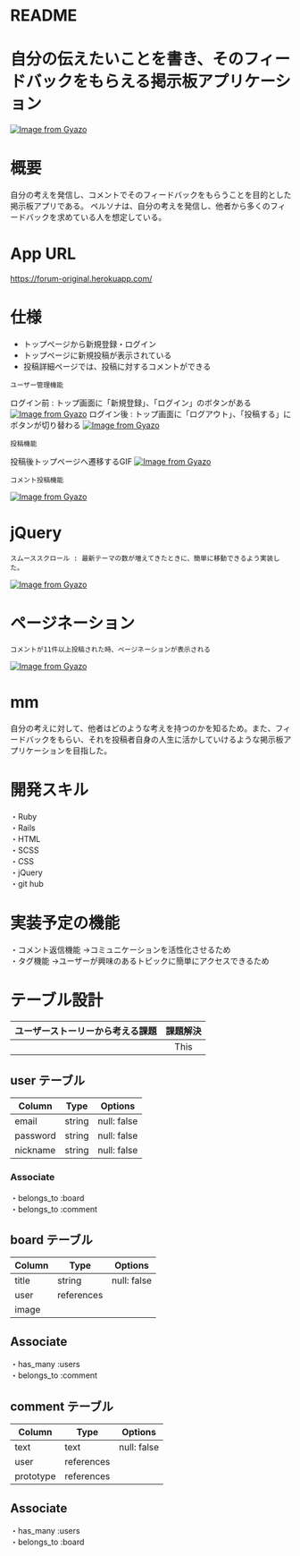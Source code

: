 # README
# 自分の伝えたいことを書き、そのフィードバックをもらえる掲示板アプリケーション
 [![Image from Gyazo](https://i.gyazo.com/30cfeb5d5bdf7adb63a11b950133e4d8.jpg)](https://gyazo.com/30cfeb5d5bdf7adb63a11b950133e4d8)
# 概要
 自分の考えを発信し、コメントでそのフィードバックをもらうことを目的とした掲示板アプリである。
ペルソナは、自分の考えを発信し、他者から多くのフィードバックを求めている人を想定している。
# App URL
https://forum-original.herokuapp.com/
 
# 仕様
* トップページから新規登録・ログイン<br>
* トップページに新規投稿が表示されている
* 投稿詳細ページでは、投稿に対するコメントができる
```
ユーザー管理機能
```
ログイン前 : トップ画面に「新規登録」、「ログイン」のボタンがある
[![Image from Gyazo](https://i.gyazo.com/24128e692d32564d2540fb0a9574ddd2.jpg)](https://gyazo.com/24128e692d32564d2540fb0a9574ddd2)
ログイン後 : トップ画面に「ログアウト」、「投稿する」にボタンが切り替わる
[![Image from Gyazo](https://i.gyazo.com/b623b9bc1b84b3eb6fcfe2e8ce672acd.jpg)](https://gyazo.com/b623b9bc1b84b3eb6fcfe2e8ce672acd)
```
投稿機能
```
投稿後トップページへ遷移するGIF
[![Image from Gyazo](https://i.gyazo.com/b2c4d5335c6bbea3aadb4ee072538570.gif)](https://gyazo.com/b2c4d5335c6bbea3aadb4ee072538570)
```
コメント投稿機能
```
[![Image from Gyazo](https://i.gyazo.com/9a36870c73ec68f805ef3811c220aced.gif)](https://gyazo.com/9a36870c73ec68f805ef3811c220aced)

# jQuery
```
スムーススクロール : 最新テーマの数が増えてきたときに、簡単に移動できるよう実装した。
```
[![Image from Gyazo](https://i.gyazo.com/f4b900c7ee64e93f7ab71bfa19a96c00.gif)](https://gyazo.com/f4b900c7ee64e93f7ab71bfa19a96c00)

# ページネーション
```
コメントが11件以上投稿された時、ページネーションが表示される
```
[![Image from Gyazo](https://i.gyazo.com/1a5dbf898384c7d05cdf1a2927173a55.jpg)](https://gyazo.com/1a5dbf898384c7d05cdf1a2927173a55)

# mm
自分の考えに対して、他者はどのような考えを持つのかを知るため。また、フィードバックをもらい、それを投稿者自身の人生に活かしていけるような掲示板アプリケーションを目指した。

#  開発スキル
・Ruby<br>
・Rails<br>
・HTML<br>
・SCSS<br>
・CSS<br>
・jQuery<br>
・git hub<br>

# 実装予定の機能
・コメント返信機能 →コミュニケーションを活性化させるため<br>
・タグ機能 →ユーザーが興味のあるトピックに簡単にアクセスできるため
# テーブル設計
| ユーザーストーリーから考える課題  | 課題解決  |
|:---------------------:|:--------------:|
|        |        This  |

## user テーブル

| Column   | Type   | Options     |
| -------- | ------ | ----------- |
| email     | string | null: false |
| password  | string | null: false |
| nickname  | string | null: false |

### Associate
・belongs_to :board<br>
・belongs_to :comment

## board テーブル

| Column | Type   | Options     |
| ------ | ------ | ----------- |
| title  | string | null: false |
| user   | references |         |
| image  |                      |

## Associate
・has_many :users<br>
・belongs_to :comment

## comment テーブル

| Column  | Type       | Options                        |
| ------- | ---------- | ------------------------------ |
| text    | text       |         null: false            |
| user    | references |                                 |
| prototype| references 

## Associate
・has_many :users<br>
・belongs_to :board
 